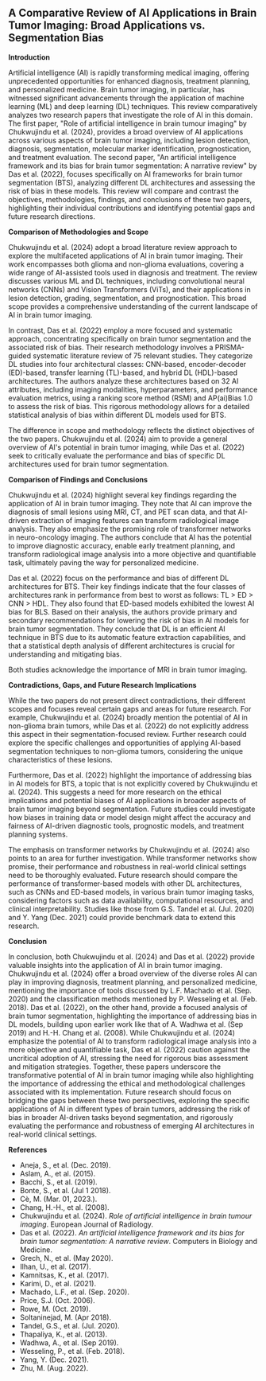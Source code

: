 ## A Comparative Review of AI Applications in Brain Tumor Imaging: Broad Applications vs. Segmentation Bias

**Introduction**

Artificial intelligence (AI) is rapidly transforming medical imaging, offering unprecedented opportunities for enhanced diagnosis, treatment planning, and personalized medicine. Brain tumor imaging, in particular, has witnessed significant advancements through the application of machine learning (ML) and deep learning (DL) techniques. This review comparatively analyzes two research papers that investigate the role of AI in this domain. The first paper, "Role of artificial intelligence in brain tumour imaging" by Chukwujindu et al. (2024), provides a broad overview of AI applications across various aspects of brain tumor imaging, including lesion detection, diagnosis, segmentation, molecular marker identification, prognostication, and treatment evaluation. The second paper, "An artificial intelligence framework and its bias for brain tumor segmentation: A narrative review" by Das et al. (2022), focuses specifically on AI frameworks for brain tumor segmentation (BTS), analyzing different DL architectures and assessing the risk of bias in these models. This review will compare and contrast the objectives, methodologies, findings, and conclusions of these two papers, highlighting their individual contributions and identifying potential gaps and future research directions.

**Comparison of Methodologies and Scope**

Chukwujindu et al. (2024) adopt a broad literature review approach to explore the multifaceted applications of AI in brain tumor imaging. Their work encompasses both glioma and non-glioma evaluations, covering a wide range of AI-assisted tools used in diagnosis and treatment. The review discusses various ML and DL techniques, including convolutional neural networks (CNNs) and Vision Transformers (ViTs), and their applications in lesion detection, grading, segmentation, and prognostication. This broad scope provides a comprehensive understanding of the current landscape of AI in brain tumor imaging.

In contrast, Das et al. (2022) employ a more focused and systematic approach, concentrating specifically on brain tumor segmentation and the associated risk of bias. Their research methodology involves a PRISMA-guided systematic literature review of 75 relevant studies. They categorize DL studies into four architectural classes: CNN-based, encoder-decoder (ED)-based, transfer learning (TL)-based, and hybrid DL (HDL)-based architectures. The authors analyze these architectures based on 32 AI attributes, including imaging modalities, hyperparameters, and performance evaluation metrics, using a ranking score method (RSM) and AP(ai)Bias 1.0 to assess the risk of bias. This rigorous methodology allows for a detailed statistical analysis of bias within different DL models used for BTS.

The difference in scope and methodology reflects the distinct objectives of the two papers. Chukwujindu et al. (2024) aim to provide a general overview of AI's potential in brain tumor imaging, while Das et al. (2022) seek to critically evaluate the performance and bias of specific DL architectures used for brain tumor segmentation.

**Comparison of Findings and Conclusions**

Chukwujindu et al. (2024) highlight several key findings regarding the application of AI in brain tumor imaging. They note that AI can improve the diagnosis of small lesions using MRI, CT, and PET scan data, and that AI-driven extraction of imaging features can transform radiological image analysis. They also emphasize the promising role of transformer networks in neuro-oncology imaging. The authors conclude that AI has the potential to improve diagnostic accuracy, enable early treatment planning, and transform radiological image analysis into a more objective and quantifiable task, ultimately paving the way for personalized medicine.

Das et al. (2022) focus on the performance and bias of different DL architectures for BTS. Their key findings indicate that the four classes of architectures rank in performance from best to worst as follows: TL > ED > CNN > HDL. They also found that ED-based models exhibited the lowest AI bias for BLS. Based on their analysis, the authors provide primary and secondary recommendations for lowering the risk of bias in AI models for brain tumor segmentation. They conclude that DL is an efficient AI technique in BTS due to its automatic feature extraction capabilities, and that a statistical depth analysis of different architectures is crucial for understanding and mitigating bias.

Both studies acknowledge the importance of MRI in brain tumor imaging.

**Contradictions, Gaps, and Future Research Implications**

While the two papers do not present direct contradictions, their different scopes and focuses reveal certain gaps and areas for future research. For example, Chukwujindu et al. (2024) broadly mention the potential of AI in non-glioma brain tumors, while Das et al. (2022) do not explicitly address this aspect in their segmentation-focused review. Further research could explore the specific challenges and opportunities of applying AI-based segmentation techniques to non-glioma tumors, considering the unique characteristics of these lesions.

Furthermore, Das et al. (2022) highlight the importance of addressing bias in AI models for BTS, a topic that is not explicitly covered by Chukwujindu et al. (2024). This suggests a need for more research on the ethical implications and potential biases of AI applications in broader aspects of brain tumor imaging beyond segmentation. Future studies could investigate how biases in training data or model design might affect the accuracy and fairness of AI-driven diagnostic tools, prognostic models, and treatment planning systems.

The emphasis on transformer networks by Chukwujindu et al. (2024) also points to an area for further investigation. While transformer networks show promise, their performance and robustness in real-world clinical settings need to be thoroughly evaluated. Future research should compare the performance of transformer-based models with other DL architectures, such as CNNs and ED-based models, in various brain tumor imaging tasks, considering factors such as data availability, computational resources, and clinical interpretability. Studies like those from G.S. Tandel et al. (Jul. 2020) and Y. Yang (Dec. 2021) could provide benchmark data to extend this research.

**Conclusion**

In conclusion, both Chukwujindu et al. (2024) and Das et al. (2022) provide valuable insights into the application of AI in brain tumor imaging. Chukwujindu et al. (2024) offer a broad overview of the diverse roles AI can play in improving diagnosis, treatment planning, and personalized medicine, mentioning the importance of tools discussed by L.F. Machado et al. (Sep. 2020) and the classification methods mentioned by P. Wesseling et al. (Feb. 2018). Das et al. (2022), on the other hand, provide a focused analysis of brain tumor segmentation, highlighting the importance of addressing bias in DL models, building upon earlier work like that of A. Wadhwa et al. (Sep 2019) and H.-H. Chang et al. (2008). While Chukwujindu et al. (2024) emphasize the potential of AI to transform radiological image analysis into a more objective and quantifiable task, Das et al. (2022) caution against the uncritical adoption of AI, stressing the need for rigorous bias assessment and mitigation strategies. Together, these papers underscore the transformative potential of AI in brain tumor imaging while also highlighting the importance of addressing the ethical and methodological challenges associated with its implementation. Future research should focus on bridging the gaps between these two perspectives, exploring the specific applications of AI in different types of brain tumors, addressing the risk of bias in broader AI-driven tasks beyond segmentation, and rigorously evaluating the performance and robustness of emerging AI architectures in real-world clinical settings.

**References**

*   Aneja, S., et al. (Dec. 2019).
*   Aslam, A., et al. (2015).
*   Bacchi, S., et al. (2019).
*   Bonte, S., et al. (Jul 1 2018).
*   Cè, M. (Mar. 01, 2023.).
*   Chang, H.-H., et al. (2008).
*   Chukwujindu et al. (2024). *Role of artificial intelligence in brain tumour imaging*. European Journal of Radiology.
*   Das et al. (2022). *An artificial intelligence framework and its bias for brain tumor segmentation: A narrative review*. Computers in Biology and Medicine.
*   Grech, N., et al. (May 2020).
*   Ilhan, U., et al. (2017).
*   Kamnitsas, K., et al. (2017).
*   Karimi, D., et al. (2021).
*   Machado, L.F., et al. (Sep. 2020).
*   Price, S.J. (Oct. 2006).
*   Rowe, M. (Oct. 2019).
*   Soltaninejad, M. (Apr 2018).
*   Tandel, G.S., et al. (Jul. 2020).
*   Thapaliya, K., et al. (2013).
*   Wadhwa, A., et al. (Sep 2019).
*   Wesseling, P., et al. (Feb. 2018).
*   Yang, Y. (Dec. 2021).
*   Zhu, M. (Aug. 2022).